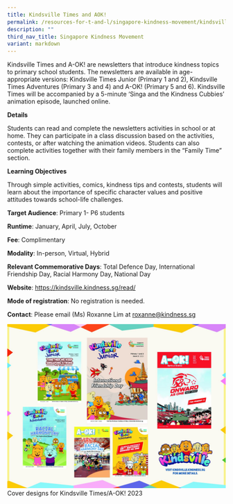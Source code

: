 ```yaml
---
title: Kindsville Times and AOK!
permalink: /resources-for-t-and-l/singapore-kindness-movement/kindsville-times-a-ok/
description: ""
third_nav_title: Singapore Kindness Movement
variant: markdown
---
```

Kindsville Times and A-OK! are newsletters that introduce kindness topics to primary school students. The newsletters are available in age-appropriate versions: Kindsville Times Junior (Primary 1 and 2), Kindsville Times Adventures (Primary 3 and 4) and A-OK! (Primary 5 and 6). Kindsville Times will be accompanied by a 5-minute ‘Singa and the Kindness Cubbies’ animation episode, launched online.

**Details**

Students can read and complete the newsletters activities in school or at home. They can participate in a class discussion based on the activities, contests, or after watching the animation videos. Students can also complete activities together with their family members in the “Family Time” section.

**Learning Objectives**

Through simple activities, comics, kindness tips and contests, students will learn about the importance of specific character values and positive attitudes towards school-life challenges.

**Target Audience**: Primary 1- P6 students
	
**Runtime**: January, April, July, October
	
**Fee**: Complimentary	
	
**Modality**: In-person, Virtual, Hybrid	
	
**Relevant Commemorative Days**: Total Defence Day, International Friendship Day, Racial Harmony Day, National Day
	
**Website**: https://kindsville.kindness.sg/read/
	
**Mode of registration**: No registration is needed.
	
**Contact**: Please email (Ms) Roxanne Lim at roxanne@kindness.sg

![](/images/Kindsville_Times_and_AOK_Photo1_FINAL.jpg)
Cover designs for Kindsville Times/A-OK! 2023